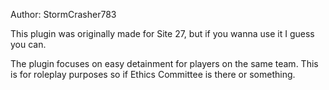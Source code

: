 Author: StormCrasher783

This plugin was originally made for Site 27, but if you wanna use it I guess you can.

The plugin focuses on easy detainment for players on the same team. This is for roleplay purposes so if Ethics Committee is there or something.
